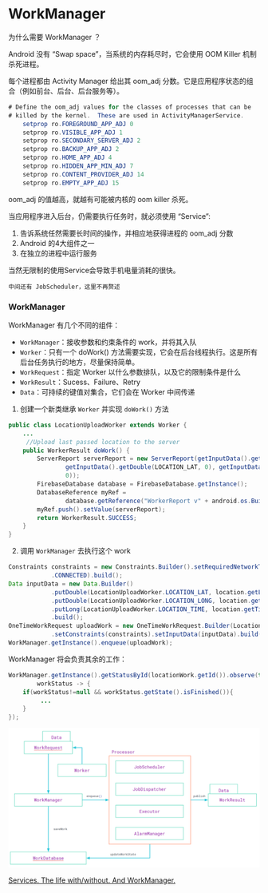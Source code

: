 # WorkManager

为什么需要 WorkManager ？

Android 没有 “Swap space”，当系统的内存耗尽时，它会使用 OOM Killer 机制杀死进程。

每个进程都由 Activity Manager 给出其 oom_adj 分数。它是应用程序状态的组合（例如前台、后台、后台服务等）。

```Java
# Define the oom_adj values for the classes of processes that can be
# killed by the kernel.  These are used in ActivityManagerService.
    setprop ro.FOREGROUND_APP_ADJ 0
    setprop ro.VISIBLE_APP_ADJ 1
    setprop ro.SECONDARY_SERVER_ADJ 2
    setprop ro.BACKUP_APP_ADJ 2
    setprop ro.HOME_APP_ADJ 4
    setprop ro.HIDDEN_APP_MIN_ADJ 7
    setprop ro.CONTENT_PROVIDER_ADJ 14
    setprop ro.EMPTY_APP_ADJ 15
```

oom_adj 的值越高，就越有可能被内核的 oom killer 杀死。

当应用程序进入后台，仍需要执行任务时，就必须使用 “Service”:

1. 告诉系统任然需要长时间的操作，并相应地获得进程的 oom_adj 分数
2. Android 的4大组件之一
3. 在独立的进程中运行服务

当然无限制的使用Service会导致手机电量消耗的很快。

`中间还有 JobScheduler，这里不再赘述`

### WorkManager

WorkManager 有几个不同的组件：

* `WorkManager`：接收参数和约束条件的 work，并将其入队
* `Worker`：只有一个 doWork() 方法需要实现，它会在后台线程执行。这是所有后台任务执行的地方，尽量保持简单。
* `WorkRequest`：指定 Worker 以什么参数排队，以及它的限制条件是什么
* `WorkResult`：Sucess、Failure、Retry
* `Data`：可持续的键值对集合，它们会在 Worker 中间传递

1. 创建一个新类继承 `Worker` 并实现 `doWork()` 方法

```Java
public class LocationUploadWorker extends Worker {
    ...
     //Upload last passed location to the server
    public WorkerResult doWork() {
        ServerReport serverReport = new ServerReport(getInputData().getDouble(LOCATION_LONG, 0),
                getInputData().getDouble(LOCATION_LAT, 0), getInputData().getLong(LOCATION_TIME,
                0));
        FirebaseDatabase database = FirebaseDatabase.getInstance();
        DatabaseReference myRef =
                database.getReference("WorkerReport v" + android.os.Build.VERSION.SDK_INT);
        myRef.push().setValue(serverReport);
        return WorkerResult.SUCCESS;
    }
}
```

2. 调用 `WorkManager` 去执行这个 work

```Java
Constraints constraints = new Constraints.Builder().setRequiredNetworkType(NetworkType
            .CONNECTED).build();
Data inputData = new Data.Builder()
            .putDouble(LocationUploadWorker.LOCATION_LAT, location.getLatitude())
            .putDouble(LocationUploadWorker.LOCATION_LONG, location.getLongitude())
            .putLong(LocationUploadWorker.LOCATION_TIME, location.getTime())
            .build();
OneTimeWorkRequest uploadWork = new OneTimeWorkRequest.Builder(LocationUploadWorker.class)
            .setConstraints(constraints).setInputData(inputData).build();
WorkManager.getInstance().enqueue(uploadWork);
```

WorkManager 将会负责其余的工作：

```Java
WorkManager.getInstance().getStatusById(locationWork.getId()).observe(this,
        workStatus -> {
    if(workStatus!=null && workStatus.getState().isFinished()){
         ...
    }
});
```

![1_VkznGM_XrSK9kmOujJCV6w](media/16501772161864/1_VkznGM_XrSK9kmOujJCV6w.png)


[Services. The life with/without. And WorkManager.](https://medium.com/google-developer-experts/services-the-life-with-without-and-worker-6933111d62a6) 
